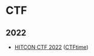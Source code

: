 # CTF

## 2022

- [HITCON CTF 2022](./HITCON%20CTF/2022) ([CTFtime](https://ctftime.org/event/1772))
